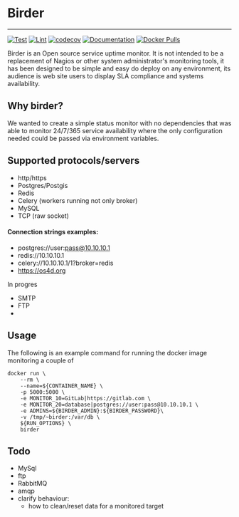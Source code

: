 Birder
======
---

[![Test](https://github.com/os4d/birder/actions/workflows/test.yml/badge.svg)](https://github.com/os4d/birder/actions/workflows/test.yml)
[![Lint](https://github.com/os4d/birder/actions/workflows/lint.yml/badge.svg)](https://github.com/os4d/birder/actions/workflows/lint.yml)
[![codecov](https://codecov.io/github/os4d/birder/graph/badge.svg?token=FBUB7HML5S)](https://codecov.io/github/os4d/birder)
[![Documentation](https://github.com/os4d/birder/actions/workflows/docs.yml/badge.svg)](https://os4d.github.io/birder/)
[![Docker Pulls](https://img.shields.io/docker/pulls/os4d/birder)](https://hub.docker.com/repository/docker/os4d/birder/tags)


Birder is an Open source service uptime monitor.
It is not intended to be a replacement of Nagios or other system administrator's monitoring tools,
it has been designed to be simple and easy do deploy on any environment,
its audience is web site users to display SLA compliance and systems availability.



Why birder?
-----------

We wanted to create a simple status monitor with no dependencies that was able to monitor 24/7/365 service
availability where the only configuration needed could be passed via environment variables.


Supported protocols/servers
---------------------------

 - http/https
 - Postgres/Postgis
 - Redis
 - Celery (workers running not only broker)
 - MySQL
 - TCP (raw socket)


#### Connection strings examples:

   - postgres://user:pass@10.10.10.1
   - redis://10.10.10.1
   - celery://10.10.10.1/1?broker=redis
   - https://os4d.org

In progres

   - SMTP
   - FTP
   - 


Usage
-----

The following is an example command for running the docker image monitoring a couple of

```
docker run \
    --rm \
    --name=${CONTAINER_NAME} \
    -p 5000:5000 \
    -e MONITOR_10=GitLab|https://gitlab.com \
    -e MONITOR_20=database|postgres://user:pass@10.10.10.1 \
    -e ADMINS=${BIRDER_ADMIN}:${BIRDER_PASSWORD}\
    -v /tmp/~birder:/var/db \
    ${RUN_OPTIONS} \
    birder
```

Todo
----
 - MySql
 - ftp
 - RabbitMQ
 - amqp
 - clarify behaviour:
   - how to clean/reset data for a monitored target
